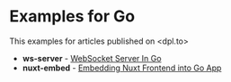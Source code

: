 # Examples for Go

This examples for articles published on <dpl.to>

- **ws-server** - [WebSocket Server In Go](https://dpl.to/blog/websocket-server-in-go/)
- **nuxt-embed** - [Embedding Nuxt Frontend into Go App](https://dpl.to/blog/embedding-nuxt-frontend-into-go-app/)
